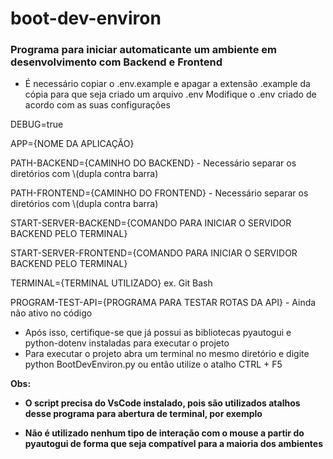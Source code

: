 # boot-dev-environ

### Programa para iniciar automaticante um ambiente em desenvolvimento com Backend e Frontend

- É necessário copiar o .env.example e apagar a extensão .example da cópia para que seja criado um arquivo .env
Modifique o .env criado de acordo com as suas configurações

DEBUG=true

APP={NOME DA APLICAÇÃO}

PATH-BACKEND={CAMINHO DO BACKEND} - Necessário separar os diretórios com \\(dupla contra barra)

PATH-FRONTEND={CAMINHO DO FRONTEND} - Necessário separar os diretórios com \\(dupla contra barra)

START-SERVER-BACKEND={COMANDO PARA INICIAR O SERVIDOR BACKEND PELO TERMINAL}

START-SERVER-FRONTEND={COMANDO PARA INICIAR O SERVIDOR BACKEND PELO TERMINAL}

TERMINAL={TERMINAL UTILIZADO} ex. Git Bash

PROGRAM-TEST-API={PROGRAMA PARA TESTAR ROTAS DA API} - Ainda não ativo no código

- Após isso, certifique-se que já possui as bibliotecas pyautogui e python-dotenv instaladas para executar o projeto
- Para executar o projeto abra um terminal no mesmo diretório e digite python BootDevEnviron.py ou então utilize o atalho CTRL + F5 

**Obs:**

- **O script precisa do VsCode instalado, pois são utilizados atalhos desse programa para abertura de terminal, por exemplo**

- **Não é utilizado nenhum tipo de interação com o mouse a partir do pyautogui de forma que seja compatível para a maioria dos ambientes**

